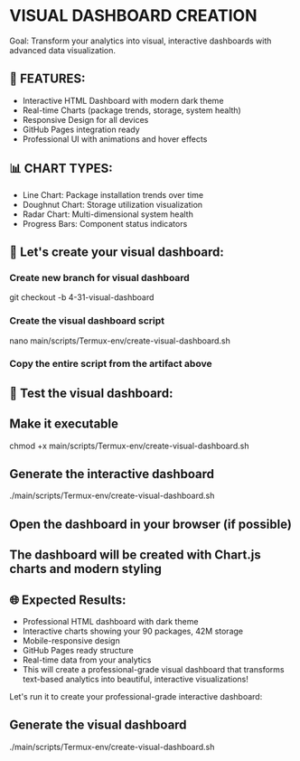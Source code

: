 # VISUAL DASHBOARD CREATION

Goal: Transform your analytics into visual, interactive dashboards with advanced data visualization.

## 🌟 FEATURES:
- Interactive HTML Dashboard with modern dark theme
- Real-time Charts (package trends, storage, system health)
- Responsive Design for all devices
- GitHub Pages integration ready
- Professional UI with animations and hover effects

## 📊 CHART TYPES:
- Line Chart: Package installation trends over time
- Doughnut Chart: Storage utilization visualization
- Radar Chart: Multi-dimensional system health
- Progress Bars: Component status indicators

## 🎯 Let's create your visual dashboard:

### Create new branch for visual dashboard
git checkout -b 4-31-visual-dashboard

### Create the visual dashboard script
nano main/scripts/Termux-env/create-visual-dashboard.sh

### Copy the entire script from the artifact above

## 🧪 Test the visual dashboard:

## Make it executable
chmod +x main/scripts/Termux-env/create-visual-dashboard.sh

## Generate the interactive dashboard
./main/scripts/Termux-env/create-visual-dashboard.sh

## Open the dashboard in your browser (if possible)

## The dashboard will be created with Chart.js charts and modern styling

## 🌐 Expected Results:
- Professional HTML dashboard with dark theme
- Interactive charts showing your 90 packages, 42M storage
- Mobile-responsive design
- GitHub Pages ready structure
- Real-time data from your analytics
- This will create a professional-grade visual dashboard that transforms text-based analytics into beautiful, interactive visualizations!

Let's run it to create your professional-grade interactive dashboard:

## Generate the visual dashboard
./main/scripts/Termux-env/create-visual-dashboard.sh